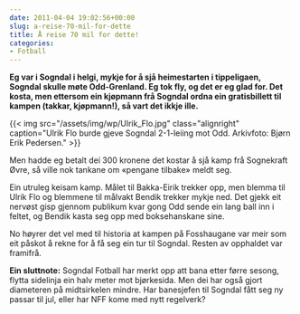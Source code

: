 ```yaml
---
date: 2011-04-04 19:02:56+00:00
slug: a-reise-70-mil-for-dette
title: Å reise 70 mil for dette!
categories:
- Fotball
---
```


**Eg var i Sogndal i helgi, mykje for å sjå heimestarten i tippeligaen, Sogndal skulle møte Odd-Grenland. Eg tok fly, og det er eg glad for. Det kosta, men ettersom ein kjøpmann frå Sogndal ordna ein gratisbillett til kampen (takkar, kjøpmann!), så vart det ikkje ille.**

{{< img src="/assets/img/wp/Ulrik_Flo.jpg" class="alignright" caption="Ulrik Flo burde gjeve Sogndal 2-1-leiing mot Odd. Arkivfoto: Bjørn Erik Pedersen." >}}

<!--more-->

Men hadde eg betalt dei 300 kronene det kostar å sjå kamp frå Sognekraft Øvre, så ville nok tankane om «pengane tilbake» meldt seg.

Ein utruleg keisam kamp. Målet til Bakka-Eirik trekker opp, men blemma til Ulrik Flo og blemmene til målvakt Bendik trekker mykje ned. Det gjekk eit nervøst gisp gjennom publikum kvar gong Odd sende ein lang ball inn i feltet, og Bendik kasta seg opp med boksehanskane sine.

No høyrer det vel med til historia at kampen på Fosshaugane var meir som eit påskot å rekne for å få seg ein tur til Sogndal. Resten av opphaldet var framifrå.

**Ein sluttnote:** Sogndal Fotball har merkt opp att bana etter førre sesong, flytta sidelinja ein halv meter mot bjørkesida. Men dei har også gjort diameteren på midtsirkelen mindre. Har banesjefen til Sogndal fått seg ny passar til jul, eller har NFF kome med nytt regelverk?
